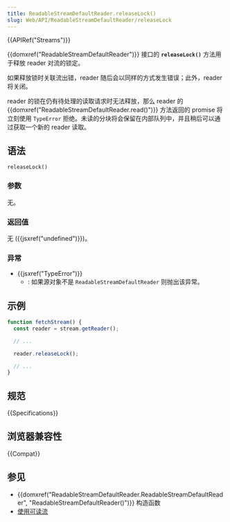 ```yaml
---
title: ReadableStreamDefaultReader.releaseLock()
slug: Web/API/ReadableStreamDefaultReader/releaseLock
---
```


{{APIRef("Streams")}}

{{domxref("ReadableStreamDefaultReader")}} 接口的 **`releaseLock()`** 方法用于释放 reader 对流的锁定。

如果释放锁时关联流出错，reader 随后会以同样的方式发生错误；此外，reader 将关闭。

reader 的锁在仍有待处理的读取请求时无法释放，那么 reader 的 {{domxref("ReadableStreamDefaultReader.read()")}} 方法返回的 promise 将立刻使用 `TypeError` 拒绝。未读的分块将会保留在内部队列中，并且稍后可以通过获取一个新的 reader 读取。

## 语法

```js-nolint
releaseLock()
```

### 参数

无。

### 返回值

无 ({{jsxref("undefined")}})。

### 异常

- {{jsxref("TypeError")}}
  - : 如果源对象不是 `ReadableStreamDefaultReader` 则抛出该异常。

## 示例

```js
function fetchStream() {
  const reader = stream.getReader();

  // ...

  reader.releaseLock();

  // ...
}
```

## 规范

{{Specifications}}

## 浏览器兼容性

{{Compat}}

## 参见

- {{domxref("ReadableStreamDefaultReader.ReadableStreamDefaultReader", "ReadableStreamDefaultReader()")}} 构造函数
- [使用可读流](/zh-CN/docs/Web/API/Streams_API/Using_readable_streams)
